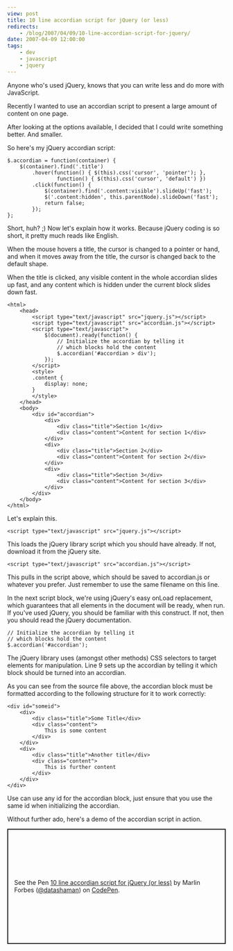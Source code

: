 ```yaml
---
view: post
title: 10 line accordian script for jQuery (or less)
redirects:
    - /blog/2007/04/09/10-line-accordian-script-for-jquery/
date: 2007-04-09 12:00:00
tags:
    - dev
    - javascript
    - jquery
---
```

Anyone who's used jQuery, knows that you can write less and do more with JavaScript.

Recently I wanted to use an accordian script to present a large amount of content on one page.

After looking at the options available, I decided that I could write something better. And smaller.<!--more-->

So here's my jQuery accordian script:

    $.accordian = function(container) {
        $(container).find('.title')
            .hover(function() { $(this).css('cursor', 'pointer'); },
                    function() { $(this).css('cursor', 'default') })
            .click(function() {
                $(container).find('.content:visible').slideUp('fast');
                $('.content:hidden', this.parentNode).slideDown('fast');
                return false;
            });
    };

Short, huh? ;) Now let's explain how it works. Because jQuery coding is so short, it pretty much reads like English.

When the mouse hovers a title, the cursor is changed to a pointer or hand, and when it moves away from the title, the cursor is changed back to the default shape.

When the title is clicked, any visible content in the whole accordian slides up fast, and any content which is hidden under the current block slides down fast.

    <html>
        <head>
            <script type="text/javascript" src="jquery.js"></script>
            <script type="text/javascript" src="accordian.js"></script>
            <script type="text/javascript">
                $(document).ready(function() {
                    // Initialize the accordian by telling it
                    // which blocks hold the content
                    $.accordian('#accordian > div');
                });
            </script>
            <style>
            .content {
                display: none;
            }
            </style>
        </head>
        <body>
            <div id="accordian">
                <div>
                    <div class="title">Section 1</div>
                    <div class="content">Content for section 1</div>
                </div>
                <div>
                    <div class="title">Section 2</div>
                    <div class="content">Content for section 2</div>
                </div>
                <div>
                    <div class="title">Section 3</div>
                    <div class="content">Content for section 3</div>
                </div>
            </div>
        </body>
    </html>

Let's explain this.

    <script type="text/javascript" src="jquery.js"></script>

This loads the jQuery library script which you should have already. If not, download it from the jQuery site.

    <script type="text/javascript" src="accordian.js"></script>

This pulls in the script above, which should be saved to accordian.js or whatever you prefer. Just remember to use the same filename on this line.

In the next script block, we're using jQuery's easy onLoad replacement, which guarantees that all elements in the document will be ready, when run. If you've used jQuery, you should be familiar with this construct. If not, then you should read the jQuery documentation.

    // Initialize the accordian by telling it
    // which blocks hold the content
    $.accordian('#accordian');

The jQuery library uses (amongst other methods) CSS selectors to target elements for manipulation. Line 9 sets up the accordian by telling it which block should be turned into an accordian.

As you can see from the source file above, the accordian block must be formatted according to the following structure for it to work correctly:

    <div id="someid">
        <div>
            <div class="title">Some Title</div>
            <div class="content">
                This is some content
            </div>
        </div>
        <div>
            <div class="title">Another title</div>
            <div class="content">
                This is further content
            </div>
        </div>
    </div>

Use can use any id for the accordian block, just ensure that you use the same id when initializing the accordian.

Without further ado, here's a demo of the accordian script in action.

<p class="codepen" data-height="265" data-theme-id="dark" data-default-tab="js,result" data-user="datashaman" data-slug-hash="bGNPPBM" style="height: 265px; box-sizing: border-box; display: flex; align-items: center; justify-content: center; border: 2px solid; margin: 1em 0; padding: 1em;" data-pen-title="10 line accordian script for jQuery (or less)">
  <span>See the Pen <a href="https://codepen.io/datashaman/pen/bGNPPBM">
  10 line accordian script for jQuery (or less)</a> by Marlin Forbes (<a href="https://codepen.io/datashaman">@datashaman</a>)
  on <a href="https://codepen.io">CodePen</a>.</span>
</p>
<script async src="https://static.codepen.io/assets/embed/ei.js"></script>
